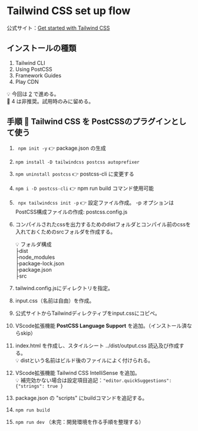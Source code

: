 # Tailwind CSS set up flow

公式サイト：[Get started with  Tailwind CSS](https://tailwindcss.com/docs/installation)

## インストールの種類

1. Tailwind CLI
2. Using PostCSS
3. Framework Guides
4. Play CDN

💡 今回は [2](https://tailwindcss.com/docs/installation/using-postcss) で進める。  
🙅 4 は非推奨。試用時のみに留める。

## 手順 📗 Tailwind CSS を PostCSSのプラグインとして使う

1. ` npm init -y`  👉 package.json の生成
2. ` npm install -D tailwindcss postcss autoprefixer `
3. ` npm uninstall postcss ` 👉 postcss-cli に変更する
4. ` npm i -D postcss-cli ` 👉 npm run build コマンド使用可能
5. ` npx tailwindcss init -p`  👉 設定ファイル作成。 -p オプションはPostCSS構成ファイルの作成: postcss.config.js
6. コンパイルされたcssを出力するためのdistフォルダとコンパイル前のcssを入れておくためのsrcフォルダを作成する。  

   💡 フォルダ構成  
          ├dist  
          ├node_modules  
          ├package-lock.json  
          ├package.json  
          ├src  

7. tailwind.config.jsにディレクトリを指定。
8. input.css（名前は自由）を作成。
9. 公式サイトからTailwindディレクティブをinput.cssにコピペ。
10. VScode拡張機能 **PostCSS Language Support** を追加。（インストール済ならskip）
11. index.html を作成し、スタイルシート ../dist/output.css 読込及び作成する。  
   💡 distという名前はビルド後のファイルによく付けられる。
12. VScode拡張機能 Tailwind CSS IntelliSense を追加。  
   💡 補完効かない場合は設定項目追記：` "editor.quickSuggestions": {"strings": true } `

13. package.json の "scripts" にbuildコマンドを追記する。
14. ` npm run build `
15. ` npm run dev ` （未完：開発環境を作る手順を整理する）
